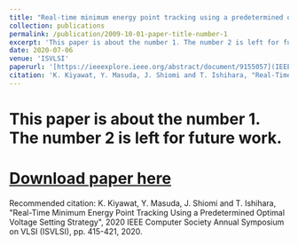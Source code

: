 ```yaml
---
title: "Real-time minimum energy point tracking using a predetermined optimal voltage setting strategy"
collection: publications
permalink: /publication/2009-10-01-paper-title-number-1
excerpt: 'This paper is about the number 1. The number 2 is left for future work.'
date: 2020-07-06
venue: 'ISVLSI'
paperurl: '[https://ieeexplore.ieee.org/abstract/document/9155057](IEEE)'
citation: 'K. Kiyawat, Y. Masuda, J. Shiomi and T. Ishihara, "Real-Time Minimum Energy Point Tracking Using a Predetermined Optimal Voltage Setting Strategy", 2020 IEEE Computer Society Annual Symposium on VLSI (ISVLSI), pp. 415-421, 2020.'
---
```

# This paper is about the number 1. The number 2 is left for future work.

# [Download paper here](http://academicpages.github.io/files/paper1.pdf)

Recommended citation: K. Kiyawat, Y. Masuda, J. Shiomi and T. Ishihara, "Real-Time Minimum Energy Point Tracking Using a Predetermined Optimal Voltage Setting Strategy", 2020 IEEE Computer Society Annual Symposium on VLSI (ISVLSI), pp. 415-421, 2020.

